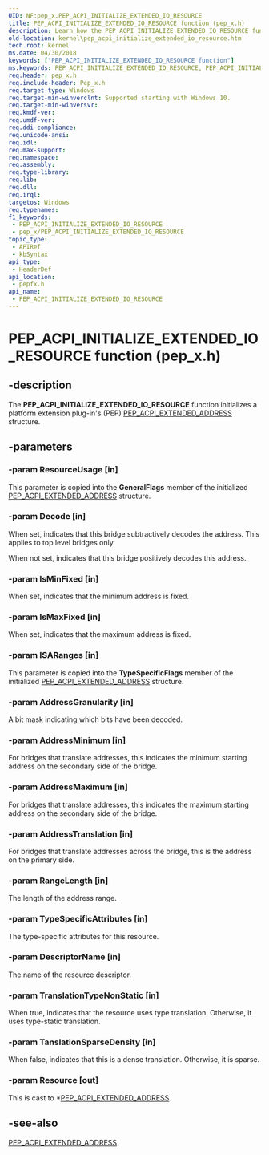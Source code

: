 ```yaml
---
UID: NF:pep_x.PEP_ACPI_INITIALIZE_EXTENDED_IO_RESOURCE
title: PEP_ACPI_INITIALIZE_EXTENDED_IO_RESOURCE function (pep_x.h)
description: Learn how the PEP_ACPI_INITIALIZE_EXTENDED_IO_RESOURCE function initializes a platform extension plug-in's (PEP) PEP_ACPI_EXTENDED_ADDRESS structure.
old-location: kernel\pep_acpi_initialize_extended_io_resource.htm
tech.root: kernel
ms.date: 04/30/2018
keywords: ["PEP_ACPI_INITIALIZE_EXTENDED_IO_RESOURCE function"]
ms.keywords: PEP_ACPI_INITIALIZE_EXTENDED_IO_RESOURCE, PEP_ACPI_INITIALIZE_EXTENDED_IO_RESOURCE function [Kernel-Mode Driver Architecture], kernel.pep_acpi_initialize_extended_io_resource, pepfx/PEP_ACPI_INITIALIZE_EXTENDED_IO_RESOURCE
req.header: pep_x.h
req.include-header: Pep_x.h
req.target-type: Windows
req.target-min-winverclnt: Supported starting with Windows 10.
req.target-min-winversvr: 
req.kmdf-ver: 
req.umdf-ver: 
req.ddi-compliance: 
req.unicode-ansi: 
req.idl: 
req.max-support: 
req.namespace: 
req.assembly: 
req.type-library: 
req.lib: 
req.dll: 
req.irql: 
targetos: Windows
req.typenames: 
f1_keywords:
 - PEP_ACPI_INITIALIZE_EXTENDED_IO_RESOURCE
 - pep_x/PEP_ACPI_INITIALIZE_EXTENDED_IO_RESOURCE
topic_type:
 - APIRef
 - kbSyntax
api_type:
 - HeaderDef
api_location:
 - pepfx.h
api_name:
 - PEP_ACPI_INITIALIZE_EXTENDED_IO_RESOURCE
---
```


# PEP_ACPI_INITIALIZE_EXTENDED_IO_RESOURCE function (pep_x.h)


## -description

The <b>PEP_ACPI_INITIALIZE_EXTENDED_IO_RESOURCE</b> function initializes a platform extension plug-in's (PEP) <a href="/windows-hardware/drivers/ddi/pepfx/ns-pepfx-_pep_acpi_extended_address">PEP_ACPI_EXTENDED_ADDRESS</a> structure.

## -parameters

### -param ResourceUsage [in]


This parameter is copied into the <b>GeneralFlags</b> member of the initialized <a href="/windows-hardware/drivers/ddi/pepfx/ns-pepfx-_pep_acpi_extended_address">PEP_ACPI_EXTENDED_ADDRESS</a> structure.

### -param Decode [in]


When set, indicates that this bridge subtractively decodes the address. This applies to top level bridges only. 

When not set, indicates that this bridge positively decodes this address.

### -param IsMinFixed [in]


When set, indicates that the minimum address is fixed.

### -param IsMaxFixed [in]


When set, indicates that the maximum address is fixed.

### -param ISARanges [in]


This parameter is copied into the <b>TypeSpecificFlags</b> member of the initialized <a href="/windows-hardware/drivers/ddi/pepfx/ns-pepfx-_pep_acpi_extended_address">PEP_ACPI_EXTENDED_ADDRESS</a> structure.

### -param AddressGranularity [in]


A bit mask indicating which bits have been decoded.

### -param AddressMinimum [in]


For bridges that translate addresses, this indicates the minimum starting address on the secondary side of the bridge.

### -param AddressMaximum [in]


For bridges that translate addresses, this indicates the maximum starting address on the secondary side of the bridge.

### -param AddressTranslation [in]


For bridges that translate addresses across the bridge, this is the
address on the primary side.

### -param RangeLength [in]


The length of the address range.

### -param TypeSpecificAttributes [in]


The type-specific attributes for this resource.

### -param DescriptorName [in]


The name of the resource descriptor.

### -param TranslationTypeNonStatic [in]


When true, indicates that the resource uses type translation. Otherwise, it uses type-static translation.

### -param TanslationSparseDensity [in]


When false, indicates that this is a dense translation. Otherwise, it is sparse.

### -param Resource [out]


This is cast to *<a href="/windows-hardware/drivers/ddi/pepfx/ns-pepfx-_pep_acpi_extended_address">PEP_ACPI_EXTENDED_ADDRESS</a>.

## -see-also

<a href="/windows-hardware/drivers/ddi/pepfx/ns-pepfx-_pep_acpi_extended_address">PEP_ACPI_EXTENDED_ADDRESS</a>
